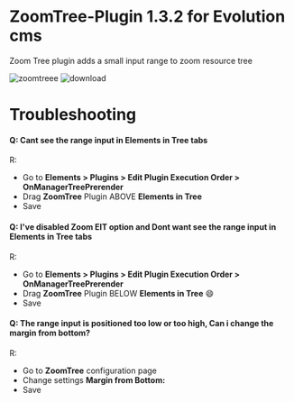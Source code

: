 # ZoomTree-Plugin 1.3.2 for Evolution cms
Zoom Tree plugin adds a small input range to zoom resource tree

![zoomtreee](https://user-images.githubusercontent.com/7342798/33218965-05130402-d140-11e7-8e9a-8a3a7c88e888.jpg)
![download](https://user-images.githubusercontent.com/7342798/32491842-781db978-c3b8-11e7-9b9e-ec7e2ad67309.png)

# Troubleshooting

#### Q: Cant see the range input in Elements in Tree tabs

R: 
- Go to **Elements > Plugins > Edit Plugin Execution Order > OnManagerTreePrerender** 
- Drag **ZoomTree** Plugin ABOVE **Elements in Tree**
- Save

#### Q: I've disabled Zoom EIT option and Dont want see the range input in Elements in Tree tabs

R: 
- Go to **Elements > Plugins > Edit Plugin Execution Order > OnManagerTreePrerender** 
- Drag **ZoomTree** Plugin BELOW **Elements in Tree** :smile:
- Save

#### Q: The range input is positioned too low or too high, Can i change the margin from bottom?

R: 
- Go to **ZoomTree** configuration page
- Change settings **Margin from Bottom:**
- Save
